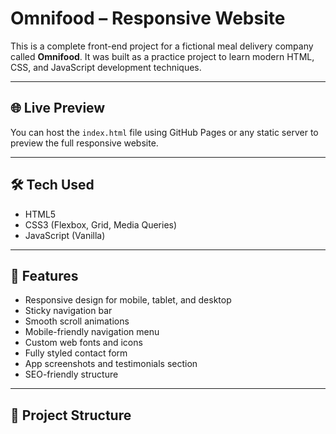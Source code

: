 # Omnifood – Responsive Website

This is a complete front-end project for a fictional meal delivery company called **Omnifood**. It was built as a practice project to learn modern HTML, CSS, and JavaScript development techniques.

---

## 🌐 Live Preview

You can host the `index.html` file using GitHub Pages or any static server to preview the full responsive website.

---

## 🛠 Tech Used

- HTML5  
- CSS3 (Flexbox, Grid, Media Queries)  
- JavaScript (Vanilla)  

---

## 📱 Features

- Responsive design for mobile, tablet, and desktop  
- Sticky navigation bar  
- Smooth scroll animations  
- Mobile-friendly navigation menu  
- Custom web fonts and icons  
- Fully styled contact form  
- App screenshots and testimonials section  
- SEO-friendly structure  

---

## 📁 Project Structure
